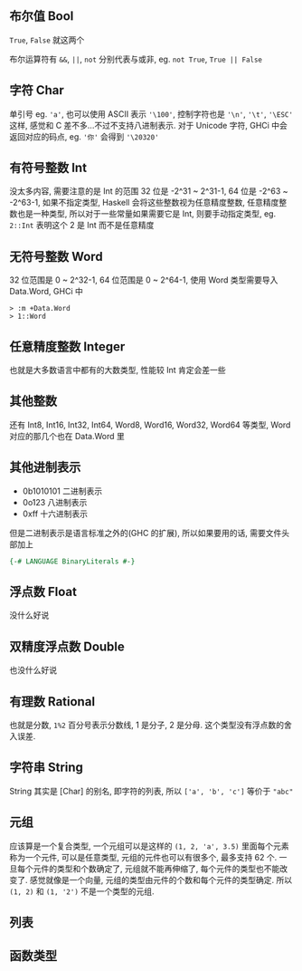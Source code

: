 ## 布尔值 Bool

`True`, `False` 就这两个

布尔运算符有 `&&`, `||`, `not` 分别代表与或非, eg. `not True`, `True || False`



## 字符 Char

单引号 eg. `'a'`, 也可以使用 ASCII 表示 `'\100'`, 控制字符也是 `'\n'`, `'\t'`, `'\ESC'` 这样, 感觉和 C 差不多...不过不支持八进制表示. 对于 Unicode 字符, GHCi 中会返回对应的码点, eg. `'你'` 会得到 `'\20320'`



## 有符号整数 Int

没太多内容, 需要注意的是 Int 的范围 32 位是 -2^31 ~ 2^31-1, 64 位是 -2^63 ~ -2^63-1, 如果不指定类型, Haskell 会将这些整数视为任意精度整数, 任意精度整数也是一种类型, 所以对于一些常量如果需要它是 Int, 则要手动指定类型, eg. `2::Int` 表明这个 2 是 Int 而不是任意精度



## 无符号整数 Word

32 位范围是 0 ~ 2^32-1, 64 位范围是 0 ~ 2^64-1, 使用 Word 类型需要导入 Data.Word, GHCi 中

```
> :m +Data.Word
> 1::Word
```



## 任意精度整数 Integer

也就是大多数语言中都有的大数类型, 性能较 Int 肯定会差一些



## 其他整数

还有 Int8, Int16, Int32, Int64, Word8, Word16, Word32, Word64 等类型, Word 对应的那几个也在 Data.Word 里



## 其他进制表示

* 0b1010101 二进制表示
* 0o123 八进制表示
* 0xff 十六进制表示

但是二进制表示是语言标准之外的(GHC 的扩展), 所以如果要用的话, 需要文件头部加上

```haskell
{-# LANGUAGE BinaryLiterals #-}
```



## 浮点数 Float

没什么好说



## 双精度浮点数 Double

也没什么好说



## 有理数 Rational

也就是分数, `1%2` 百分号表示分数线, 1 是分子, 2 是分母. 这个类型没有浮点数的舍入误差.



## 字符串 String

String 其实是 [Char] 的别名, 即字符的列表, 所以 `['a', 'b', 'c']` 等价于 `"abc"`



## 元组

应该算是一个复合类型, 一个元组可以是这样的 `(1, 2, 'a', 3.5)` 里面每个元素称为一个元件, 可以是任意类型, 元组的元件也可以有很多个, 最多支持 62 个. 一旦每个元件的类型和个数确定了, 元组就不能再伸缩了, 每个元件的类型也不能改变了. 感觉就像是一个向量, 元组的类型由元件的个数和每个元件的类型确定. 所以 `(1, 2)` 和 `(1, '2')` 不是一个类型的元组.





## 列表



## 函数类型

